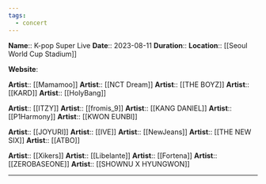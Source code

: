 ```yaml
---
tags:
  - concert
---
```

**Name**:: K-pop Super Live
**Date**:: 2023-08-11
**Duration**:: 
**Location**:: [[Seoul World Cup Stadium]]

**Website**: 

**Artist**:: [[Mamamoo]]
**Artist**:: [[NCT Dream]]
**Artist**:: [[THE BOYZ]]
**Artist**:: [[KARD]]
**Artist**:: [[HolyBang]]

**Artist**:: [[ITZY]]
**Artist**:: [[fromis_9]]
**Artist**:: [[KANG DANIEL]]
**Artist**:: [[P1Harmony]]
**Artist**:: [[KWON EUNBI]]

**Artist**:: [[JOYURI]]
**Artist**:: [[IVE]]
**Artist**:: [[NewJeans]]
**Artist**:: [[THE NEW SIX]]
**Artist**:: [[ATBO]]

**Artist**:: [[Xikers]]
**Artist**:: [[Libelante]]
**Artist**:: [[Fortena]]
**Artist**:: [[ZEROBASEONE]]
**Artist**:: [[SHOWNU X HYUNGWON]]

---